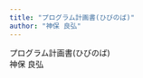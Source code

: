 ```yaml
---
title: "プログラム計画書(ひびのば)"
author: "神保 良弘"
---
```


<div class="cover">
  <div class="cover-title">プログラム計画書(ひびのば)</div>
  <div class="cover-author">神保 良弘</div>
</div>